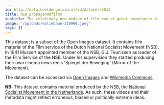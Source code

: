 ```yaml
---
id: http://data.beeldengeluid.nl/id/dataset/0013
title: NSB propagandafilms
subtitle: The relatively new medium of film was of great importance in the propaganda machine of the NSB. This is made clear by the NSB film collection that Beeld & Geluid, in cooperation with Netwerk Oorlogsbronnen, is making available online within the WO2 Open Data Depot project.
image: '/uploads/maliebaan-210960.jpeg'
tags: []
---
```


This dataset is a subset of the Open Images dataset. It contains film material of the Film service of the Dutch National Socialist Movement (NSB). In 1941 Mussert appointed member of the NSB, G.J. Teunissen as leader of the Film Service of the NSB. Under his supervision they started producing their own cinema news reels 'Spiegel der Beweging' (Mirror of the Movement).

The dataset can be accessed via [Open Images](https://openbeelden.nl/media 'Open Images') and [Wikimedia Commons](https://commons.wikimedia.org/wiki/Category:Films_by_Filmdienst_der_NSB 'Category of NSB films on Wikimedia Commons').

**NB:** This dataset contains material produced by the NSB, the [National Socialist Movement in the Netherlands](https://en.wikipedia.org/wiki/en:National_Socialist_Movement_in_the_Netherlands 'w:en:National Socialist Movement in the Netherlands'). As such, these videos and their metadata might reflect erroneous, biased or politically extreme ideas.
